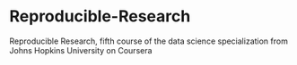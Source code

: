 # Reproducible-Research
Reproducible Research, fifth course of the data science specialization from Johns Hopkins University on Coursera
